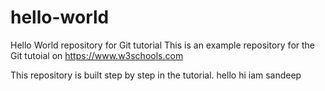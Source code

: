# hello-world
Hello World repository for Git tutorial
This is an example repository for the Git tutoial on https://www.w3schools.com

This repository is built step by step in the tutorial.
hello
hi iam sandeep
